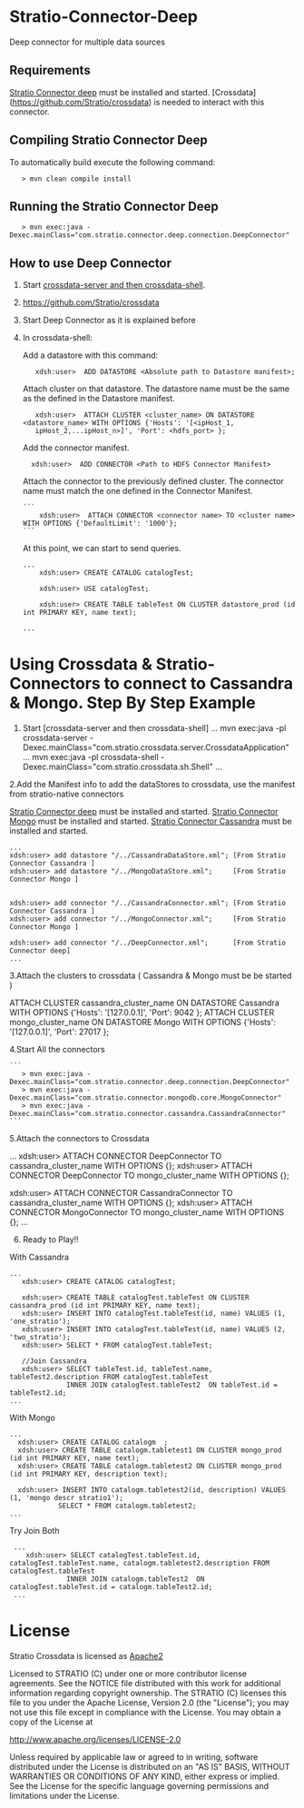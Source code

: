 Stratio-Connector-Deep
======================

Deep connector for multiple data sources

## Requirements ##

[Stratio Connector deep](https://github.com/Stratio/stratio-connector-deep) must be installed and started.
[Crossdata] (https://github.com/Stratio/crossdata) is needed to interact with this connector.

## Compiling Stratio Connector Deep ##

To automatically build execute the following command:

```
   > mvn clean compile install
```

## Running the Stratio Connector Deep ##

```
   > mvn exec:java -Dexec.mainClass="com.stratio.connector.deep.connection.DeepConnector"
```


## How to use Deep Connector ##

 1. Start [crossdata-server and then crossdata-shell](https://github.com/Stratio/crossdata).
 2. https://github.com/Stratio/crossdata
 3. Start Deep Connector as it is explained before
 4. In crossdata-shell:

    Add a datastore with this command:

      ```
         xdsh:user>  ADD DATASTORE <Absolute path to Datastore manifest>;
      ```

    Attach cluster on that datastore. The datastore name must be the same as the defined in the Datastore manifest.

      ```
         xdsh:user>  ATTACH CLUSTER <cluster_name> ON DATASTORE <datastore_name> WITH OPTIONS {'Hosts': '[<ipHost_1,
         ipHost_2,...ipHost_n>]', 'Port': <hdfs_port> };
      ```

    Add the connector manifest.

       ```
         xdsh:user>  ADD CONNECTOR <Path to HDFS Connector Manifest>
       ```

    Attach the connector to the previously defined cluster. The connector name must match the one defined in the
    Connector Manifest.

        ```
            xdsh:user>  ATTACH CONNECTOR <connector name> TO <cluster name> WITH OPTIONS {'DefaultLimit': '1000'};
        ```

    At this point, we can start to send queries.

        ...
            xdsh:user> CREATE CATALOG catalogTest;

            xdsh:user> USE catalogTest;

            xdsh:user> CREATE TABLE tableTest ON CLUSTER datastore_prod (id int PRIMARY KEY, name text);

        ...

# Using Crossdata & Stratio-Connectors to connect to Cassandra & Mongo. Step By Step Example #

1. Start [crossdata-server and then crossdata-shell]
   ...
    mvn exec:java -pl crossdata-server -Dexec.mainClass="com.stratio.crossdata.server.CrossdataApplication"
   ...
    mvn exec:java -pl crossdata-shell -Dexec.mainClass="com.stratio.crossdata.sh.Shell"
   ...

2.Add the Manifest info to add the dataStores to crossdata, use the manifest from stratio-native connectors

[Stratio Connector deep](https://github.com/Stratio/stratio-connector-deep) must be installed and started.
[Stratio Connector Mongo](https://github.com/Stratio/stratio-connector-mongodb) must be installed and started.
[Stratio Connector Cassandra](https://github.com/Stratio/stratio-connector-cassandra) must be installed and started.

    ...
    xdsh:user> add datastore "/../CassandraDataStore.xml"; [From Stratio Connector Cassandra ]
    xdsh:user> add datastore "/../MongoDataStore.xml";     [From Stratio Connector Mongo ]


    xdsh:user> add connector "/../CassandraConnector.xml"; [From Stratio Connector Cassandra ]
    xdsh:user> add connector "/../MongoConnector.xml";     [From Stratio Connector Mongo ]

    xdsh:user> add connector "/../DeepConnector.xml";      [From Stratio Connector deep]
    ...

3.Attach the clusters to crossdata ( Cassandra & Mongo must be be started )

ATTACH CLUSTER cassandra_cluster_name ON DATASTORE Cassandra WITH OPTIONS {'Hosts': '[127.0.0.1]', 'Port': 9042  };
ATTACH CLUSTER mongo_cluster_name     ON DATASTORE Mongo     WITH OPTIONS {'Hosts': '[127.0.0.1]', 'Port': 27017 };

4.Start All the connectors

    ```
       > mvn exec:java -Dexec.mainClass="com.stratio.connector.deep.connection.DeepConnector"
       > mvn exec:java -Dexec.mainClass="com.stratio.connector.mongodb.core.MongoConnector"
       > mvn exec:java -Dexec.mainClass="com.stratio.connector.cassandra.CassandraConnector"
    ```

5.Attach the connectors to Crossdata

 ...
   xdsh:user> ATTACH CONNECTOR DeepConnector TO cassandra_cluster_name WITH OPTIONS {};
   xdsh:user> ATTACH CONNECTOR DeepConnector TO mongo_cluster_name  WITH OPTIONS {};

   xdsh:user> ATTACH CONNECTOR CassandraConnector TO cassandra_cluster_name WITH OPTIONS {};
   xdsh:user> ATTACH CONNECTOR MongoConnector TO mongo_cluster_name  WITH OPTIONS {};
 ...

6. Ready to Play!!

With Cassandra

    ...
       xdsh:user> CREATE CATALOG catalogTest;

       xdsh:user> CREATE TABLE catalogTest.tableTest ON CLUSTER cassandra_prod (id int PRIMARY KEY, name text);
       xdsh:user> INSERT INTO catalogTest.tableTest(id, name) VALUES (1, 'one_stratio');
       xdsh:user> INSERT INTO catalogTest.tableTest(id, name) VALUES (2, 'two_stratio');
       xdsh:user> SELECT * FROM catalogTest.tableTest;

       //Join Cassandra
       xdsh:user> SELECT tableTest.id, tableTest.name, tableTest2.description FROM catalogTest.tableTest
                  INNER JOIN catalogTest.tableTest2  ON tableTest.id = tableTest2.id;
    ...

With Mongo

    ...
      xdsh:user> CREATE CATALOG catalogm  ;
      xdsh:user> CREATE TABLE catalogm.tabletest1 ON CLUSTER mongo_prod (id int PRIMARY KEY, name text);
      xdsh:user> CREATE TABLE catalogm.tabletest2 ON CLUSTER mongo_prod (id int PRIMARY KEY, description text);

      xdsh:user> INSERT INTO catalogm.tabletest2(id, description) VALUES (1, 'mongo descr stratio1');
                SELECT * FROM catalogm.tabletest2;
    ...

Try Join Both

     ...
        xdsh:user> SELECT catalogTest.tableTest.id, catalogTest.tableTest.name, catalogm.tabletest2.description FROM catalogTest.tableTest
                  INNER JOIN catalogm.tableTest2  ON catalogTest.tableTest.id = catalogm.tableTest2.id;
     ...

# License #

Stratio Crossdata is licensed as [Apache2](http://www.apache.org/licenses/LICENSE-2.0.txt)

Licensed to STRATIO (C) under one or more contributor license agreements.
See the NOTICE file distributed with this work for additional information
regarding copyright ownership.  The STRATIO (C) licenses this file
to you under the Apache License, Version 2.0 (the
"License"); you may not use this file except in compliance
with the License.  You may obtain a copy of the License at

  http://www.apache.org/licenses/LICENSE-2.0

Unless required by applicable law or agreed to in writing,
software distributed under the License is distributed on an
"AS IS" BASIS, WITHOUT WARRANTIES OR CONDITIONS OF ANY
KIND, either express or implied.  See the License for the
specific language governing permissions and limitations
under the License.

